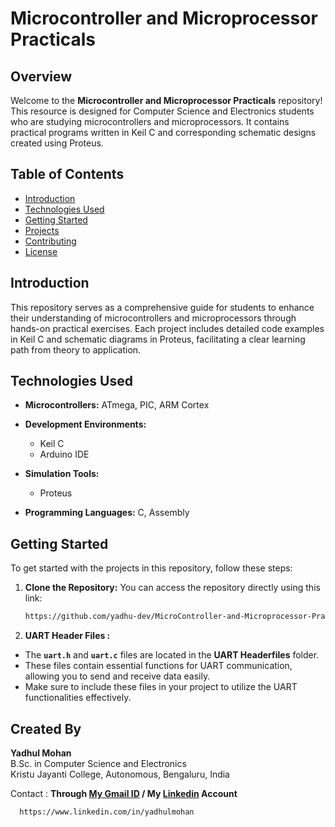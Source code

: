# Microcontroller and Microprocessor Practicals

## Overview
Welcome to the **Microcontroller and Microprocessor Practicals** repository! This resource is designed for Computer Science and Electronics students who are studying microcontrollers and microprocessors. It contains practical programs written in Keil C and corresponding schematic designs created using Proteus.

## Table of Contents
- [Introduction](#introduction)
- [Technologies Used](#technologies-used)
- [Getting Started](#getting-started)
- [Projects](#projects)
- [Contributing](#contributing)
- [License](#license)

## Introduction
This repository serves as a comprehensive guide for students to enhance their understanding of microcontrollers and microprocessors through hands-on practical exercises. Each project includes detailed code examples in Keil C and schematic diagrams in Proteus, facilitating a clear learning path from theory to application.

## Technologies Used
- **Microcontrollers:** ATmega, PIC, ARM Cortex
- **Development Environments:** 
  - Keil C
  - Arduino IDE
- **Simulation Tools:**
  - Proteus
    
- **Programming Languages:** C, Assembly

## Getting Started
To get started with the projects in this repository, follow these steps:

1. **Clone the Repository:**
   You can access the repository directly using this link: 
   ```bash
   https://github.com/yadhu-dev/MicroController-and-Microprocessor-Praticals/tree/main


  2. **UART Header Files :**

- The **`uart.h`** and **`uart.c`** files are located in the **UART Headerfiles** folder.
- These files contain essential functions for UART communication, allowing you to send and receive data easily.
- Make sure to include these files in your project to utilize the UART functionalities effectively.



## Created By

**Yadhul Mohan**  
B.Sc. in Computer Science and Electronics  
Kristu Jayanti College, Autonomous, Bengaluru, India

Contact : **Through [My Gmail ID](mailto:yadhulmohan21@gmail.com) / My [Linkedin](https://www.linkedin.com/in/yadhulmohan) Account**
```
  https://www.linkedin.com/in/yadhulmohan
```
